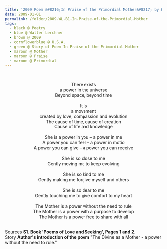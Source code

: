 ```yaml
---
title: '2009 Poem &#8216;In Praise of the Primordial Mother&#8217; by Walter Lerchner, U.S.A. from the Book &#8216;Poems of Love and Seeking&#8217;, Pages 1 and 2'
date: 2009-01-01
permalink: /folder/2009-WL-B1-In-Praise-of-the-Primordial-Mother
tags:
  - black @ Poetry
  - blue @ Walter Lerchner
  - brown @ 2009
  - cornflowerblue @ U.S.A.
  - green @ Story of Poem In Praise of the Primordial Mother
  - maroon @ Mother
  - maroon @ Praise
  - maroon @ Primordial  
---
```


<br>

<p style="text-align:center;">
There exists<br>
a power in the universe<br>
Beyond space, beyond time<br>
<br>
It is<br>
a movement<br>
created by love, compassion and evolution<br>
The cause of time, cause of creation<br>
Cause of life and knowledge<br>
<br>
She is a power in you – a power in me<br>
A power you can feel – a power in motio<br>
A power you can give – a power you can receive<br>
<br>
She is so close to me<br>
Gently moving me to keep evolving<br>
<br>
She is so kind to me<br>
Gently making me forgive myself and others<br>
<br>
She is so dear to me<br>
Gently touching me to give comfort to my heart<br>
<br>
The Mother is a power without the need to rule<br>
The Mother is a power with a purpose to develop<br>
The Mother is a power free to share with all<br>
</p>

<br>

<wave-list>
<list-title color="DarkSeaGreen" width="40">Sources</list-title>
  <list-item color="BlanchedAlmond"  width="285"><b> S1. Book 'Poems of Love and Seeking', Pages 1 and 2.</b></list-item>
</wave-list>

<br>

<wave-list>
<list-title color="DarkSeaGreen" width="25">Story</list-title>
  <list-item color="BlanchedAlmond"  width="280"><b>Author's introduction of the poem</b> "The Divine as a Mother - a power without the need to rule."</list-item>
</wave-list>